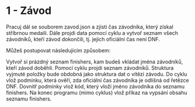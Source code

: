 # 1 - Závod
Pracuj dál se souborem zavod.json a zjisti čas závodníka, který získal stříbrnou medaili. Dále projdi data pomocí cyklu a vytvoř seznam všech závodníků, kteří závod dokončili, tj. jejich oficiální čas není DNF.

Můžeš postupovat následujícím způsobem:

Vytvoř si prázdný seznam finishers, kam budeš vkládat jména závodníků, kteří závod doběhli.
Pomocí cyklu projdi seznam závodníků. Struktura vyjmuté položky bude obdobná jako struktura dat o vítězi závodu. Do cyklu vlož podmínku, která ověří, zda oficiální čas závodníka je odlišná od řetězce DNF.
Dovnitř podmínky vlož kód, který vloží jméno závodníka do seznamu finishers.
Na konec programu (mimo cyklus) vlož příkaz na vypsání obsahu seznamu finishers.